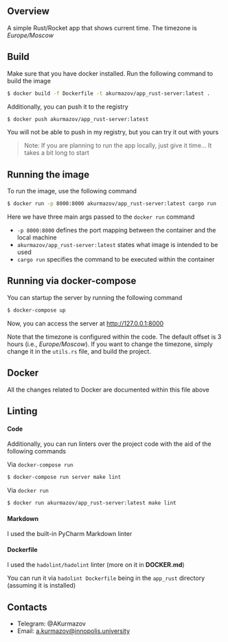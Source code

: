 ## Overview
A simple Rust/Rocket app that shows current time. The timezone is *Europe/Moscow*

## Build

Make sure that you have docker installed. Run the following command to build the image

```bash
$ docker build -f Dockerfile -t akurmazov/app_rust-server:latest .
```

Additionally, you can push it to the registry

```bash
$ docker push akurmazov/app_rust-server:latest
```

You will not be able to push in my registry, but you can try it out with yours

> Note: If you are planning to run the app locally, just give it time... It takes a bit long to start

## Running the image
To run the image, use the following command

```bash
$ docker run -p 8000:8000 akurmazov/app_rust-server:latest cargo run
```

Here we have three main args passed to the `docker run` command

* `-p 8000:8000` defines the port mapping between the container and the local machine
* `akurmazov/app_rust-server:latest` states what image is intended to be used
* `cargo run` specifies the command to be executed within the container

## Running via docker-compose
You can startup the server by running the following command

```bash
$ docker-compose up
```

Now, you can access the server at http://127.0.0.1:8000

Note that the timezone is configured within the code. The default offset is 3 hours (i.e., *Europe/Moscow*).
If you want to change the timezone, simply change it in the `utils.rs` file, and build the project.

## Docker

All the changes related to Docker are documented within this file above

## Linting

#### Code
Additionally, you can run linters over the project code with the aid of the following commands

Via `docker-compose run`
```bash
$ docker-compose run server make lint
```

Via `docker run`
```bash
$ docker run akurmazov/app_rust-server:latest make lint
```

#### Markdown
I used the built-in PyCharm Markdown linter

#### Dockerfile
I used the `hadolint/hadolint` linter (more on it in **DOCKER.md**)

You can run it via `hadolint Dockerfile` being in the `app_rust` directory (assuming it is installed)

## Contacts

* Telegram: @AKurmazov
* Email: a.kurmazov@innopolis.university
